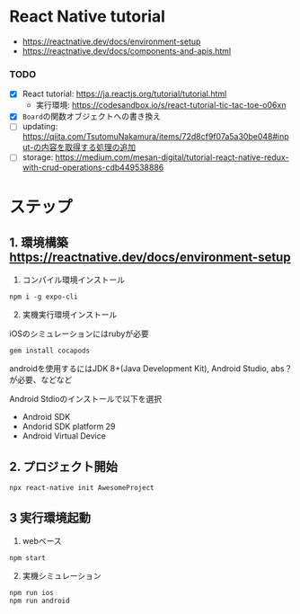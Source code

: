 # React Native tutorial

* https://reactnative.dev/docs/environment-setup
* https://reactnative.dev/docs/components-and-apis.html

### TODO

- [x] React tutorial: https://ja.reactjs.org/tutorial/tutorial.html 
  * 実行環境: https://codesandbox.io/s/react-tutorial-tic-tac-toe-o06xn
- [x] `Board`の関数オブジェクトへの書き換え
- [ ] updating: https://qiita.com/TsutomuNakamura/items/72d8cf9f07a5a30be048#input-の内容を取得する処理の追加
- [ ] storage: https://medium.com/mesan-digital/tutorial-react-native-redux-with-crud-operations-cdb449538886

# ステップ

## 1. 環境構築 https://reactnative.dev/docs/environment-setup

1. コンパイル環境インストール

```
npm i -g expo-cli
```

2. 実機実行環境インストール

iOSのシミュレーションにはrubyが必要

```
gem install cocapods
```

androidを使用するにはJDK 8+(Java Development Kit), Android Studio, abs？が必要、などなど

Android Stdioのインストールで以下を選択
* Android SDK
* Andorid SDK platform 29
* Android Virtual Device


## 2. プロジェクト開始

```
npx react-native init AwesomeProject
```

## 3 実行環境起動

1. webベース

```
npm start
```

2. 実機シミュレーション

```
npm run ios
npm run android
```
